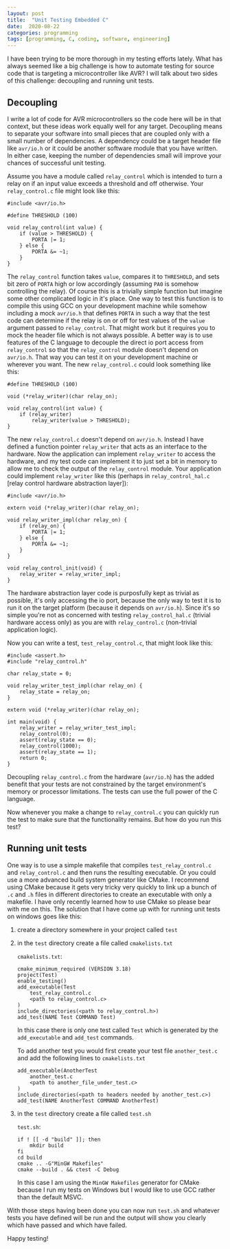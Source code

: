 ```yaml
---
layout: post
title:  "Unit Testing Embedded C"
date:  2020-08-22
categories: programming
tags: [programming, C, coding, software, engineering]
---
```


I have been trying to be more thorough in my testing efforts lately. What has always seemed like a big challenge is how to automate testing for source code that is targeting a microcontroller like AVR? I will talk about two sides of this challenge: decoupling and running unit tests.

## Decoupling
 
I write a lot of code for AVR microcontrollers so the code here will be in that context, but these ideas work equally well for any target. Decoupling means to separate your software into small pieces that are coupled only with a small number of dependencies. A dependency could be a target header file like `avr/io.h` or it could be another software module that you have written. In either case, keeping the number of dependencies small will improve your chances of successful unit testing.

Assume you have a module called `relay_control` which is intended to turn a relay on if an input value exceeds a threshold and off otherwise. Your `relay_control.c` file might look like this:

```
#include <avr/io.h>

#define THRESHOLD (100)

void relay_control(int value) {
    if (value > THRESHOLD) {
        PORTA |= 1;
    } else {
        PORTA &= ~1;
    }
}
```

The `relay_control` function takes `value`, compares it to `THRESHOLD`, and sets bit zero of `PORTA` high or low accordingly (assuming `PA0` is somehow controlling the relay). Of course this is a trivially simple function but imagine some other complicated logic in it's place. One way to test this function is to compile this using GCC on your development machine while somehow including a mock `avr/io.h` that defines `PORTA` in such a way that the test code can determine if the relay is on or off for test values of the `value` argument passed to `relay_control`. That might work but it requires you to mock the header file which is not always possible. A better way is to use features of the C language to decouple the direct io port access from `relay_control` so that the `relay_control` module doesn't depend on `avr/io.h`. That way you can test it on your development machine or wherever you want. The new `relay_control.c` could look something like this:

```
#define THRESHOLD (100)

void (*relay_writer)(char relay_on);

void relay_control(int value) {
    if (relay_writer) 
        relay_writer(value > THRESHOLD);
}
```

The new `relay_control.c` doesn't depend on `avr/io.h`. Instead I have defined a function pointer `relay_writer` that acts as an interface to the hardware. Now the application can implement `relay_writer` to access the hardware, and my test code can implement it to just set a bit in memory to allow me to check the output of the `relay_control` module. Your application could implement `relay_writer` like this (perhaps in `relay_control_hal.c` [relay control hardware abstraction layer]):

```
#include <avr/io.h>

extern void (*relay_writer)(char relay_on);

void relay_writer_impl(char relay_on) {
    if (relay_on) {
        PORTA |= 1;
    } else {
        PORTA &= ~1;
    }
}

void relay_control_init(void) {
    relay_writer = relay_writer_impl;
}
```

The hardware abstraction layer code is purposfully kept as trivial as possible, it's only accessing the io port, because the only way to test it is to run it on the target platform (because it depends on `avr/io.h`). Since it's so simple you're not as concerned with testing `relay_control_hal.c` (trivial hardware access only) as you are with `relay_control.c` (non-trivial application logic).

Now you can write a test, `test_relay_control.c`, that might look like this:

```
#include <assert.h>
#include "relay_control.h"

char relay_state = 0;

void relay_writer_test_impl(char relay_on) {
    relay_state = relay_on;
}

extern void (*relay_writer)(char relay_on);

int main(void) {
    relay_writer = relay_writer_test_impl;
    relay_control(0);
    assert(relay_state == 0);
    relay_control(1000);
    assert(relay_state == 1);
    return 0;
}
```

Decoupling `relay_control.c` from the hardware (`avr/io.h`) has the added benefit that your tests are not constrained by the target environment's memory or processor limitations. The tests can use the full power of the C language.

Now whenever you make a change to `relay_control.c` you can quickly run the test to make sure that the functionality remains. But how do you run this test?

## Running unit tests

One way is to use a simple makefile that compiles `test_relay_control.c` and `relay_control.c` and then runs the resulting executable. Or you could use a more advanced build system generator like CMake. I recommend using CMake because it gets very tricky very quickly to link up a bunch of `.c` and `.h` files in different directories to create an executable with only a makefile. I have only recently learned how to use CMake so please bear with me on this. The solution that I have come up with for running unit tests on windows goes like this:

1. create a directory somewhere in your project called `test`

2. in the `test` directory create a file called `cmakelists.txt`

    `cmakelists.txt`:

    ````
    cmake_minimum_required (VERSION 3.18)
    project(Test)
    enable_testing()
    add_executable(Test 
        test_relay_control.c 
        <path to relay_control.c>
    )
    include_directories(<path to relay_control.h>)
    add_test(NAME Test COMMAND Test)
    ````

    In this case there is only one test called `Test` which is generated by the `add_executable` and `add_test` commands.

    To add another test you would first create your test file `another_test.c` and add the following lines to `cmakelists.txt`
    
    ````
    add_executable(AnotherTest 
        another_test.c 
        <path to another_file_under_test.c>
    )
    include_directories(<path to headers needed by another_test.c>)
    add_test(NAME AnotherTest COMMAND AnotherTest)
    ````

3. in the `test` directory create a file called `test.sh`

    `test.sh`:
    ````
    if ! [[ -d "build" ]]; then
        mkdir build
    fi
    cd build
    cmake .. -G"MinGW Makefiles"
    cmake --build . && ctest -C Debug
    ````

    In this case I am using the `MinGW Makefiles` generator for CMake because I run my tests on Windows but I would like to use GCC rather than the default MSVC.

With those steps having been done you can now run `test.sh` and whatever tests you have defined will be run and the output will show you clearly which have passed and which have failed.

Happy testing!